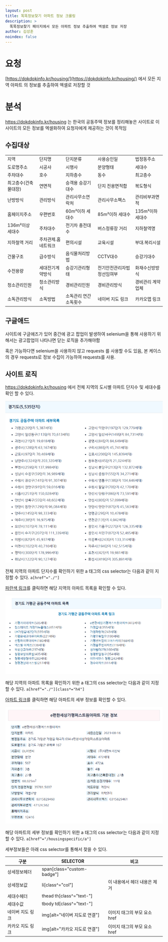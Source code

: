 ```yaml
---
layout: post
title: 똑똑정보찾기 아파트 정보 크롤링
description: >
  똑똑정보찾기 페이지에서 모든 아파트 정보 추출하여 엑셀로 정보 저장
author: 김성훈
noindex: false
---
```


# 요청

[https://dokdokinfo.kr/housing/](https://dokdokinfo.kr/housing/) 에서 모든 지역 아파트 의 정보를 추출하여 엑셀로 저장할 것

# 분석

https://dokdokinfo.kr/housing 는 한국의 공동주택 정보를 정리해놓은 사이트로 이 사이트의 모든 정보를 엑셀화하여 요청자에게 제공하는 것이 목적임

## 수집대상

<table>
  <tbody>
    <tr>
      <td>지역</td>
      <td>단지명</td>
      <td>단지분류</td>
      <td>사용승인일</td>
      <td>법정동주소</td>
    </tr>
    <tr>
      <td>도로명주소</td>
      <td>시공사</td>
      <td>시행사</td>
      <td>분양형태</td>
      <td>세대수</td>
    </tr>
    <tr>
      <td>주차대수</td>
      <td>호수</td>
      <td>지하층수</td>
      <td>동수</td>
      <td>최고층수</td>
    </tr>
    <tr>
      <td>최고층수(건축물대장)</td>
      <td>연면적</td>
      <td>승객용 승강기대수</td>
      <td>단지 전용면적합</td>
      <td>복도형식</td>
    </tr>
    <tr>
      <td>난방방식</td>
      <td>관리방식</td>
      <td>관리사무소연락처</td>
      <td>관리사무소팩스</td>
      <td>관리비부과면적</td>
    </tr>
    <tr>
      <td>홈페이지주소</td>
      <td>우편번호</td>
      <td>60m²이하 세대수</td>
      <td>85m²이하 세대수</td>
      <td>135m²이하 세대수</td>
    </tr>
    <tr>
      <td>136m²이상 세대수</td>
      <td>주차대수</td>
      <td>전기차 충전대수</td>
      <td>버스정류장 거리</td>
      <td>지하철역명</td>
    </tr>
    <tr>
      <td>지하철역 거리</td>
      <td>주차관제.홈네트워크</td>
      <td>편의시설</td>
      <td>교육시설</td>
      <td>부대.복리시설</td>
    </tr>
    <tr>
      <td>건물구조</td>
      <td>급수방식</td>
      <td>음식물처리방법</td>
      <td>CCTV대수</td>
      <td>승강기대수</td>
    </tr>
    <tr>
      <td>수전용량</td>
      <td>세대전기계약방식</td>
      <td>승강기관리형태</td>
      <td>전기안전관리자법정선임여부</td>
      <td>화재수신방방식</td>
    </tr>
    <tr>
      <td>청소관리인원</td>
      <td>청소관리방식</td>
      <td>경비관리인원</td>
      <td>경비관리방식</td>
      <td>경비관리 계약업체</td>
    </tr>
    <tr>
      <td>소독관리방식</td>
      <td>소독방법</td>
      <td>소독관리 연간 소독횟수</td>
      <td>네이버 지도 링크</td>
      <td>카카오맵 링크</td>
    </tr>
  </tbody>
</table>
        
## 구글애드

사이트에 구글애즈가 있어 중간에 광고 팝업이 발생하여 selenium을 통해 사용하기 위해서는 광고팝업이 나타나면 닫는 로직을 추가해야함

혹은 가능하다면 selenium을 사용하지 않고 requests 를 사용할 수도 있음, 본 케이스의 경우 requests로 정보 수집이 가능하여 requests를 사용.

## 사이트 로직

https://dokdokinfo.kr/housing 에서 전체 지역의 도시별 아파트 단지수 및 세대수를 확인 할 수 있다.

![전체 지역의 아파트 단지수](../assets/dokdokinfo-apart1.png)

전체 지역의 아파트 단지수를 확인하기 위한 a 태그의 css selector는 다음과 같이 지정할 수 있다. `a[href^="./"]`

[파란색 링크](https://dokdokinfo.kr/housingspecific/a10022657/)를 클릭하면 해당 지역의 아파트 목록을 확인할 수 있다.

![경기도 지역의 아파트 목록](../assets/dokdokinfo-apart2.png)

해당 지역의 아파트 목록을 확인하기 위한 a 태그의 css selector는 다음과 같이 지정할 수 있다. `a[href^="./"][class*="h4"]`

[아파트 링크](https://dokdokinfo.kr/housingspecific/a10022657/)를 클릭하면 해당 아파트의 세부 정보를 확인할 수 있다.

![e편한세상가평퍼스트원아파트 기본 정보](../assets/dokdokinfo-apart3.png)

해당 아파트의 세부 정보를 확인하기 위한 a 태그의 css selector는 다음과 같이 지정할 수 있다. `a[href^="/housingspecific/a"]`

세부정보들은 아래 css selector를 통해서 찾을 수 있다.

| 구분           | SELECTOR                       | 비고                          |
|----------------|--------------------------------|-------------------------------|
| 상세정보헤더   | span[class="custom-badge"]     |                               |
| 상세정보값     | li[class^="col"]               | 이 내용에서 헤더 내용은 제거  |
| 세대수헤더     | thead th[class^="text-"]       |                               |
| 세대수값       | tbody td[class^="text-"]       |                               |
| 네이버 지도 링크 | img[alt="네이버 지도로 연결"] | 이미지 태그의 부모 요소 href  |
| 카카오 지도 링크 | img[alt="카카오 지도로 연결"] | 이미지 태그의 부모 요소 href  |
